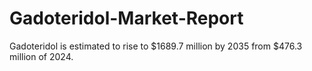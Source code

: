 # Gadoteridol-Market-Report
Gadoteridol is estimated to rise to $1689.7 million by 2035 from $476.3 million of 2024.
